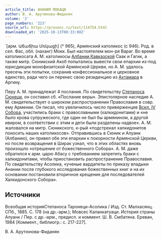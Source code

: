 ```yaml
---
article_title: АНАНИЯ МОКАЦИ
author: В. А. Арутюнова-Фиданян
volume: '2'
page_numbers: '223'
source_url: https://pravenc.ru/text/114754.html
downloaded_at: '2025-10-13T08:33:08Z'
---
```


́ [арм. Աճաճիա Մռկացի] († 965), Армянский католикос (с 946). Род. в сел. Фас, обл. (наханг) Мокк. Был настоятелем мон-ря Вараг. Во время католикосата А. М. католикосы [Албании Кавказской](<https://pravenc.ru/text/Албания Кавказская.html>) Саак и Гагик, а также митр. Сюникский Акоб попытались вывести свои епархии из-под юрисдикции монофизитской Армянской Церкви, но А. М. удалось пресечь эти попытки, сохранив конфессиональное и церковное единство, ради чего он перенес свою резиденцию из [Ахтамара](https://pravenc.ru/text/Ахтамара.html) в Аргину.

Перу А. М. принадлежат 4 послания. По свидетельству [Степаноса Сюнеци](<https://pravenc.ru/text/Степаноса Сюнеци.html>), он составил сб. «Послание веры». Эпистолярное наследие А. М. свидетельствует о широком распространении Православия в совр. ему Армении. Он писал, что увеличилось число приверженцев [Всел. IV Собора](<https://pravenc.ru/text/Вселенский Iv Собор.html>), участились браки с православными (халкидонитами) и «не было крова супружеского, где один не был бы армянином, а другой ивиром, в соответствии с этим и дети были разделены надвое». А. М. жаловался на митр. Сюникского, к-рый «подстрекал халкидонитов поносить наших католикосов». Отправившись в Сюник и Алуанк (Албанию), он привел обе эти епархии к покорности Армянской Церкви, но после возвращения в Ширак узнал, что в этих областях вновь произошло «отрешение от божественного Собора». А. М. даже обратился к арм. царю Абасу с требованием запретить браки с халкидонитами, чтобы приостановить распространение Православия. По свидетельству Асолика, «ученые вардапеты по приказу владыки Анании после глубокого исследования божественных книг и на их основании постановили вторичное крещение для последователей Халкидонского Собора».

## Источники

Всеобщая историяСтепаноса Таронеци-Асолика / Изд. Ст. Малхасянц. СПб., 1885. С. 178 (на др.-арм.); Мовсес Каланкатуаци. История страны Алуанк / Пер. с др.-арм., предисл. и коммент. Ш. В. Смбатяна. Ереван, 1984 [Коммент., библиогр.: с. 217-227].

В. А. Арутюнова-Фиданян

